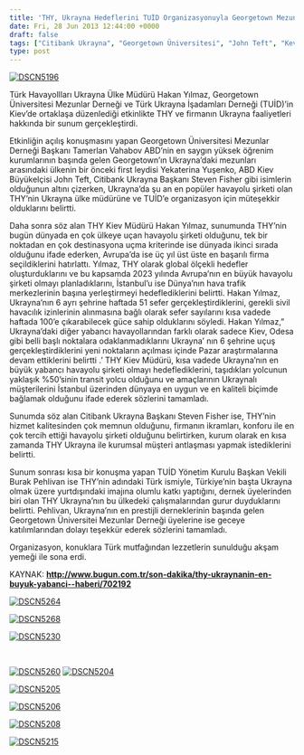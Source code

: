```yaml
---
title: 'THY, Ukrayna Hedeflerini TUİD Organizasyonuyla Georgetown Mezunları ile Paylaştı'
date: Fri, 28 Jun 2013 12:44:00 +0000
draft: false
tags: ["Citibank Ukrayna", "Georgetown Üniversitesi", "John Teft", "Kevin Huston", "Kiev Mangal", "Mezunlar Derneği", "Mustafa Hakan Yılmaz", "Steven Fisher", "Tamerlan Vahabov", "THY Ukrayna", "TUİD", "TUİD (Türk Ukrayna İşadamları Derneği)", "Türk Ukrayna İşadamları Derneği", "Yekaterina Yuşenko"]
type: post
---
```


[![DSCN5196](https://burakpehlivan.org/wp-content/uploads/2013/06/DSCN5196.jpg)](https://burakpehlivan.org/1522/thy-ukraynanin-en-buyuk-yabanci-havayolu-sirketi-oluyor/dscn5196/)

Türk Havayollları Ukrayna Ülke Müdürü Hakan Yılmaz, Georgetown Üniversitesi Mezunlar Derneği ve Türk Ukrayna İşadamları Derneği (TUİD)’in Kiev’de ortaklaşa düzenlediği etkinlikte THY ve firmanın Ukrayna faaliyetleri hakkında bir sunum gerçekleştirdi.

Etkinliğin açılış konuşmasını yapan Georgetown Üniversitesi Mezunlar Derneği Başkanı Tamerlan Vahabov ABD’nin en saygın yüksek öğrenim kurumlarının başında gelen Georgetown’ın Ukrayna’daki mezunları arasındaki ülkenin bir önceki first leydisi Yekaterina Yuşenko, ABD Kiev Büyükelçisi John Teft, Citibank Ukrayna Başkanı Steven Fisher gibi isimlerin olduğunun altını çizerken, Ukrayna’da şu an en popüler havayolu şirketi olan THY’nin Ukrayna ülke müdürüne ve TUİD’e organizasyon için müteşekkir olduklarını belirtti.

Daha sonra söz alan THY Kiev Müdürü Hakan Yılmaz, sunumunda THY’nin bugün dünyada en çok ülkeye uçan havayolu şirketi olduğunu, tek bir noktadan en çok destinasyona uçma kriterinde ise dünyada ikinci sırada olduğunu ifade ederken, Avrupa’da ise üç yıl üst üste en başarılı firma seçildiklerini hatırlattı. Yılmaz, THY olarak global ölçekli hedefler oluşturduklarını ve bu kapsamda 2023 yılında Avrupa’nın en büyük havayolu şirketi olmayı planladıklarını, İstanbul’u ise Dünya’nın hava trafik merkezlerinin başına yerleştirmeyi hedeflediklerini belirtti. Hakan Yılmaz, Ukrayna’nın 6 ayrı şehrine haftada 51 sefer gerçekleştirdiklerini, gerekli sivil havacılık izinlerinin alınmasına bağlı olarak sefer sayılarını kısa vadede haftada 100’e çıkarabilecek güce sahip olduklarını söyledi. Hakan Yılmaz,” Ukrayna’daki diğer yabancı havayollarından farklı olarak sadece Kiev, Odesa gibi belli başlı noktalara odaklanmadıklarını Ukrayna’ nın 6 şehrine uçuş gerçekleştirdiklerini yeni noktaların açılması içinde Pazar araştırmalarına devam ettiklerini belirtti .’ THY Kiev Müdürü, kısa vadede Ukrayna’nın en büyük yabancı havayolu şirketi olmayı hedeflediklerini, taşıdıkları yolcunun yaklaşık %50’sinin transit yolcu olduğunu ve amaçlarının Ukraynalı müşterilerini İstanbul üzerinden dünyaya en uygun ve en kaliteli biçimde bağlamak olduğunu ifade ederek sözlerini tamamladı.

Sunumda söz alan Citibank Ukrayna Başkanı Steven Fisher ise, THY’nin hizmet kalitesinden çok memnun olduğunu, firmanın ikramları, konforu ile en çok tercih ettiği havayolu şirketi olduğunu belirtirken, kurum olarak en kısa zamanda THY Ukrayna ile kurumsal müşteri antlaşması yapmak istediklerini belirtti.

Sunum sonrası kısa bir konuşma yapan TUİD Yönetim Kurulu Başkan Vekili Burak Pehlivan ise THY’nin adındaki Türk ismiyle, Türkiye’nin başta Ukrayna olmak üzere yurtdışındaki imajına olumlu katkı yaptığını, dernek üyelerinden biri olan THY Ukrayna’nın bu ülkedeki çalışmalarından gurur duyduklarını belirtti. Pehlivan, Ukrayna’nın en prestijli derneklerinin başında gelen Georgetown Üniversitei Mezunlar Derneği üyelerine ise geceye katılımlarından dolayı teşekkür ederek sözlerini tamamladı.

Organizasyon, konuklara Türk mutfağından lezzetlerin sunulduğu akşam yemeği ile sona erdi.

KAYNAK:
**http://www.bugun.com.tr/son-dakika/thy-ukraynanin-en-buyuk-yabanci--haberi/702192**

[![DSCN5264](https://burakpehlivan.org/wp-content/uploads/2013/06/DSCN5264.jpg)](https://burakpehlivan.org/1522/thy-ukraynanin-en-buyuk-yabanci-havayolu-sirketi-oluyor/dscn5264/)

[![DSCN5268](https://burakpehlivan.org/wp-content/uploads/2013/06/DSCN5268.jpg)](https://burakpehlivan.org/1522/thy-ukraynanin-en-buyuk-yabanci-havayolu-sirketi-oluyor/dscn5268/)

[![DSCN5230](https://burakpehlivan.org/wp-content/uploads/2013/06/DSCN5230.jpg)](https://burakpehlivan.org/1522/thy-ukraynanin-en-buyuk-yabanci-havayolu-sirketi-oluyor/dscn5230/)

 

[![DSCN5260](https://burakpehlivan.org/wp-content/uploads/2013/06/DSCN5260.jpg)](https://burakpehlivan.org/1522/thy-ukraynanin-en-buyuk-yabanci-havayolu-sirketi-oluyor/dscn5260/)
[![DSCN5204](https://burakpehlivan.org/wp-content/uploads/2013/06/DSCN5204.jpg)](https://burakpehlivan.org/1522/thy-ukraynanin-en-buyuk-yabanci-havayolu-sirketi-oluyor/dscn5204/)

[![DSCN5205](https://burakpehlivan.org/wp-content/uploads/2013/06/DSCN5205.jpg)](https://burakpehlivan.org/1522/thy-ukraynanin-en-buyuk-yabanci-havayolu-sirketi-oluyor/dscn5205/)

[![DSCN5206](https://burakpehlivan.org/wp-content/uploads/2013/06/DSCN5206.jpg)](https://burakpehlivan.org/1522/thy-ukraynanin-en-buyuk-yabanci-havayolu-sirketi-oluyor/dscn5206/)

[![DSCN5208](https://burakpehlivan.org/wp-content/uploads/2013/06/DSCN5208.jpg)](https://burakpehlivan.org/1522/thy-ukraynanin-en-buyuk-yabanci-havayolu-sirketi-oluyor/dscn5208/)

[![DSCN5215](https://burakpehlivan.org/wp-content/uploads/2013/06/DSCN5215.jpg)](https://burakpehlivan.org/1522/thy-ukraynanin-en-buyuk-yabanci-havayolu-sirketi-oluyor/dscn5215/)